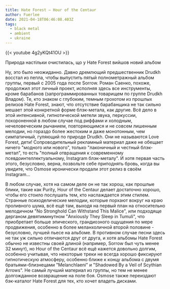 ```yaml
---
title: Hate Forest — Hour of the Centaur
author: Fuerlee
date: 2021-04-18T06:46:08.403Z
tags:
  - black metal
  - ambient
  - ukraine
---
```

{{< youtube 4g2yKQt41OU >}}[](https://www.youtube.com/watch?v=4g2yKQt41OU)

Природа настільки очистилась, що у Hate Forest вийшов новий альбом

Ну, это было неожиданно. Давно дремлющий предшественник Drudkh восстал из пепла, чтобы выпустить пятый полнометражный альбом группы, первый с 2005 года после Sorrow. Роман Саенко, похоже, продолжил этот личный проект, исполняя здесь все инструменты, кроме барабанов (запрограммированных товарищем по группе Drudkh Владом). Те, кто знаком с глубоким, темным грохотом из прошлых релизов Hate Forest, знают, что отсутствие барабанщика не так сильно мешает этой конкретной форме блэк-метала, как другие. Всё дело в этой интенсивной, гипнотической метели звука, перкуссии, похороненной в любом случае под риффами и холодным, нечеловеческим рычанием, повторяющимся и не совсем лишенным мелодии, но гораздо более жестоким и даже монотонным, чем симпатичный, гуляющий по природе Drudkh. Они не называются Love Forest, дети! Сопроводительный рекламный материал даже не обещает ничего "модного или нового", только "лаконичный и честный блэк-метал", то есть "полный отвращения к современному псевдоинтеллектуальному, Instagram блэк-металу". И хотя первая часть этого, безусловно, верна, позвольте себе приподнять бровь, когда вы увидите, что Osmose иронически продали этот релиз в своём Instagram...

В любом случае, хотя на самом деле он не так хорош, как прошлые блики, такие как Purity, Hour of the Centaur делает достаточно хорошо, чтобы его стоило послушать тем, кто наслаждается этим стилем. Странные психоделические мелодии, которые порхают вокруг на краю проливного шума, всё ещё там, выходя на первый план на относительно мелодичном "No Stronghold Can Withstand This Malice", или подходяще дерганом девятиминутном "Anxiously They Sleep in Tumuli", что приобретает больше эпического, грандиозного ощущения по мере продвижения, особенно в более меланхоличной второй половине - безусловно, лучшей пьесе на альбоме. В противном случае песни здесь не так уж сильно отличаются друг от друга, и хотя альбомы Hate Forest обычно не известны своей длиной (например, Sorrow был чуть менее 32 минут), но Hour of the Centaur всё ещё кажется довольно долгим, особенно учитывая, что некоторые треки не всегда хорошо фиксируют гипнотическую атмосферу, особенно ближе к концу альбома с двумя братьями-близнецами "Melanchlaeni" и "Shadowed By a Veil of Scythian Arrows". Не самый лучший материал из группы, но тем не менее долгожданное возвращение на поле боя. Osmose также переиздают бэк-каталог Hate Forest для тех, кто хочет владеть дисками.